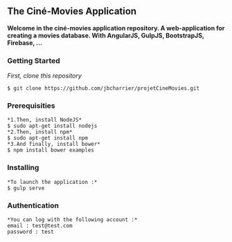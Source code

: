 ## The Ciné-Movies Application

**Welcome in the ciné-movies application repository. A web-application for creating a movies database.
With AngularJS, GulpJS, BootstrapJS, Firebase, ...**

### Getting Started

*First, clone this repository*
```
$ git clone https://github.com/jbcharrier/projetCineMovies.git
```


### Prerequisities
```
*1.Then, install NodeJS*
$ sudo apt-get install nodejs
*2.Then, install npm*
$ sudo apt-get install npm
*3.And finally, install bower*
$ npm install bower examples
```

### Installing
```
*To launch the application :*
$ gulp serve
```

### Authentication
```
*You can log with the following account :*
email : test@test.com
password : test
```


